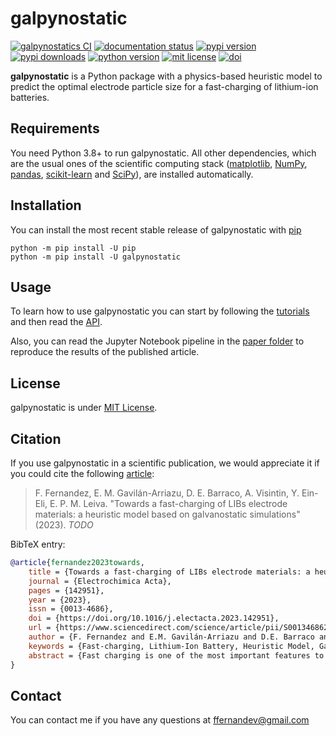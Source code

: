 # galpynostatic

[![galpynostatics CI](https://github.com/fernandezfran/galpynostatic/actions/workflows/CI.yml/badge.svg)](https://github.com/fernandezfran/galpynostatic/actions/workflows/CI.yml)
[![documentation status](https://readthedocs.org/projects/galpynostatic/badge/?version=latest)](https://galpynostatic.readthedocs.io/en/latest/?badge=latest)
[![pypi version](https://img.shields.io/pypi/v/galpynostatic)](https://pypi.org/project/galpynostatic/)
[![pypi downloads](https://img.shields.io/pypi/dw/galpynostatic?label=PyPI%20Downloads)](https://pypistats.org/packages/galpynostatic)
[![python version](https://img.shields.io/badge/python-3.8%2B-4584b6)](https://www.python.org/)
[![mit license](https://img.shields.io/badge/License-MIT-ffde57)](https://github.com/fernandezfran/galpynostatic/blob/main/LICENSE)
[![doi](https://img.shields.io/badge/doi-10.1016/j.electacta.2023.142951-36abe8)](https://doi.org/10.1016/j.electacta.2023.142951)

**galpynostatic** is a Python package with a physics-based heuristic model to 
predict the optimal electrode particle size for a fast-charging of lithium-ion
batteries.


## Requirements

You need Python 3.8+ to run galpynostatic. All other dependencies, which are the 
usual ones of the scientific computing stack
([matplotlib](https://matplotlib.org/), [NumPy](https://numpy.org/), 
[pandas](https://pandas.pydata.org/), [scikit-learn](https://scikit-learn.org/) 
and [SciPy](https://scipy.org/)), are installed automatically.


## Installation

You can install the most recent stable release of galpynostatic with 
[pip](https://pip.pypa.io/en/latest/)

```
python -m pip install -U pip
python -m pip install -U galpynostatic
```


## Usage

To learn how to use galpynostatic you can start by following the 
[tutorials](https://galpynostatic.readthedocs.io/en/latest/tutorials/index.html)
and then read the [API](https://galpynostatic.readthedocs.io/en/latest/api.html).

Also, you can read the Jupyter Notebook pipeline in the
[paper folder](https://github.com/fernandezfran/galpynostatic/tree/main/paper) 
to reproduce the results of the published article.


## License

galpynostatic is under 
[MIT License](https://github.com/fernandezfran/galpynostatic/blob/main/LICENSE).


## Citation

If you use galpynostatic in a scientific publication, we would appreciate it if 
you could cite the following [article](https://www.doi.org/):

> F. Fernandez, E. M. Gavilán-Arriazu, D. E. Barraco, A. Visintin, Y. Ein-Eli, 
> E. P. M. Leiva. "Towards a fast-charging of LIBs electrode materials: a 
> heuristic model based on galvanostatic simulations" (2023). _TODO_

BibTeX entry:

```bibtex
@article{fernandez2023towards,
    title = {Towards a fast-charging of LIBs electrode materials: a heuristic model based on galvanostatic simulations},
    journal = {Electrochimica Acta},
    pages = {142951},
    year = {2023},
    issn = {0013-4686},
    doi = {https://doi.org/10.1016/j.electacta.2023.142951},
    url = {https://www.sciencedirect.com/science/article/pii/S001346862301126X},
    author = {F. Fernandez and E.M. Gavilán-Arriazu and D.E. Barraco and A. Visintin and Y. Ein-Eli and E.P.M. Leiva},
    keywords = {Fast-charging, Lithium-Ion Battery, Heuristic Model, Galvanostatic charge},
    abstract = {Fast charging is one of the most important features to be accomplished for the improvement of electric vehicles. In the search for optimal use of active materials for this aim, we present a recipe to find the conditions for fast charging, fifteen minutes for 80 % of the State-of-Charge, of lithium-ion battery's single particle electrodes, thus taking advantage of the maximum possible capacity. A guide based on a general model that considers diffusion and charge transfer limitations under constant current is proposed. This guide was constructed on the basis of our previous theoretical development. A Python free and user-friendly package is provided to handle all experimental data processing and estimations.}
}
```


## Contact

You can contact me if you have any questions at <ffernandev@gmail.com>
